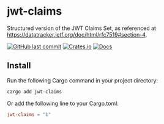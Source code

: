 # jwt-claims

Structured version of the JWT Claims Set, as referenced at https://datatracker.ietf.org/doc/html/rfc7519#section-4.

[![GitHub last commit](https://img.shields.io/github/last-commit/andeya/jwt-claims)](https://github.com/andeya/jwt-claims/commits/main)
[![Crates.io](https://img.shields.io/crates/v/jwt-claims.svg)](https://crates.io/crates/jwt-claims)
[![Docs](https://docs.rs/jwt-claims/badge.svg)](https://docs.rs/jwt-claims)

## Install

Run the following Cargo command in your project directory:

```sh
cargo add jwt-claims
```

Or add the following line to your Cargo.toml:

```toml
jwt-claims = "1"
```
